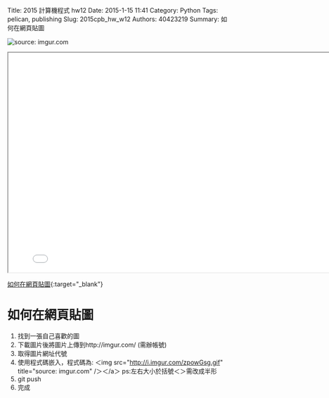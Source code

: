 Title: 2015 計算機程式 hw12
Date: 2015-1-15 11:41
Category: Python
Tags: pelican, publishing
Slug: 2015cpb_hw_w12
Authors: 40423219
Summary: 如何在網頁貼圖

<img src="http://i.imgur.com/zpowGsg.gif" title="source: imgur.com" /></a>

<iframe src="40423219_cp_w12_p.html" width="800" height="500"></iframe>

[如何在網頁貼圖](40423219_cp_w12_p.html){:target="_blank"}


如何在網頁貼圖
============

   1. 找到一張自己喜歡的圖
   2. 下載圖片後將圖片上傳到http://imgur.com/ (需辦帳號)
   3. 取得圖片網址代號
   4. 使用程式碼嵌入，程式碼為: ＜img src="http://i.imgur.com/zpowGsg.gif" title="source: imgur.com" /＞＜/a＞ ps:左右大小於括號＜＞需改成半形
   5. git push 
   6. 完成
